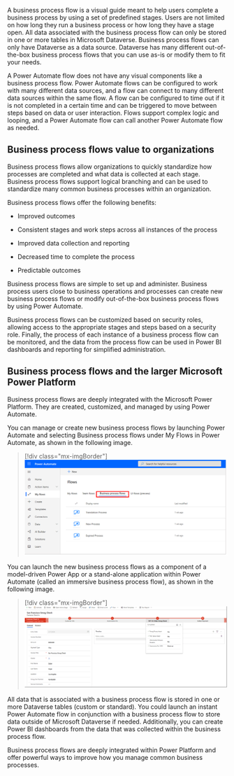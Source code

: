 A business process flow is a visual guide meant to help users complete a business process by using a set of predefined stages. Users are not limited on how long they run a business process or how long they have a stage open. All data associated with the business process flow can only be stored in one or more tables in Microsoft Dataverse. Business process flows can only have Dataverse as a data source.  Dataverse has many different out-of-the-box business process flows that you can use as-is or modify them to fit your needs.

A Power Automate flow does not have any visual components like a business process flow. Power Automate flows can be configured to work with many different data sources, and a flow can connect to many different data sources within the same flow. A flow can be configured to time out if it is not completed in a certain time and can be triggered to move between steps based on data or user interaction. Flows support complex logic and looping, and a Power Automate flow can call another Power Automate flow as needed.

## Business process flows value to organizations

Business process flows allow organizations to quickly standardize how processes are completed and what data is collected at each stage. Business process flows support logical branching and can be used to standardize many common business processes within an organization.

Business process flows offer the following benefits:

- Improved outcomes

- Consistent stages and work steps across all instances of the process

- Improved data collection and reporting

- Decreased time to complete the process

- Predictable outcomes

Business process flows are simple to set up and administer. Business process users close to business operations and processes can create new business process flows or modify out-of-the-box business process flows by using Power Automate.

Business process flows can be customized based on security roles, allowing access to the appropriate stages and steps based on a security role. Finally, the process of each instance of a business process flow can be monitored, and the data from the process flow can be used in Power BI dashboards and reporting for simplified administration. 

## Business process flows and the larger Microsoft Power Platform

Business process flows are deeply integrated with the Microsoft Power Platform. They are created, customized, and managed by using Power Automate. 

You can manage or create new business process flows by launching Power Automate and selecting Business process flows under My Flows in Power Automate, as shown in the following image.

> [!div class="mx-imgBorder"]
> [![Screenshot showing out-of-the-box business process flows that are created when you add Microsoft Dataverse to your environment.](../media/power-automate-my-flows-business-process-flows.png)](../media/power-automate-my-flows-business-process-flows.png#lightbox)

You can launch the new business process flows as a component of a model-driven Power App or a stand-alone application within Power Automate (called an immersive business process flow), as shown in the following image.

> [!div class="mx-imgBorder"]
> [![Screenshot of Power Automate immersive business process flow.](../media/immersive-business-process-flow.png)](../media/immersive-business-process-flow.png#lightbox)

All data that is associated with a business process flow is stored in one or more Dataverse tables (custom or standard). You could launch an instant Power Automate flow in conjunction with a business process flow to store data outside of Microsoft Dataverse if needed. Additionally, you can create Power BI dashboards from the data that was collected within the business process flow.

Business process flows are deeply integrated within Power Platform and offer powerful ways to improve how you manage common business processes.